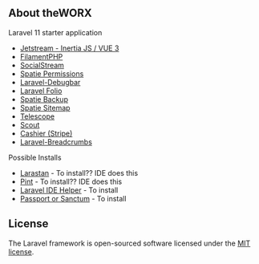 ## About theWORX

Laravel 11 starter application
- [Jetstream - Inertia JS / VUE 3](https://jetstream.laravel.com/introduction.html)
- [FilamentPHP](https://filamentphp.com/docs/3.x/panels/installation)
- [SocialStream](https://docs.socialstream.dev/)
- [Spatie Permissions](https://spatie.be/docs/laravel-permission/v6/introduction)
- [Laravel-Debugbar](https://github.com/barryvdh/laravel-debugbar?tab=readme-ov-file)
- [Laravel Folio](https://laravel.com/docs/11.x/folio)
- [Spatie Backup](https://spatie.be/docs/laravel-backup/v8/introduction)
- [Spatie Sitemap](https://github.com/spatie/laravel-sitemap)
- [Telescope](https://laravel.com/docs/11.x/telescope)
- [Scout](https://laravel.com/docs/11.x/scout)
- [Cashier (Stripe)](https://laravel.com/docs/11.x/billing)
- [Laravel-Breadcrumbs](https://github.com/diglactic/laravel-breadcrumbs)

Possible Installs
- [Larastan]() - To install?? IDE does this
- [Pint]() - To install?? IDE does this
- [Laravel IDE Helper]() - To install
- [Passport or Sanctum]() - To install

## License

The Laravel framework is open-sourced software licensed under the [MIT license](https://opensource.org/licenses/MIT).
